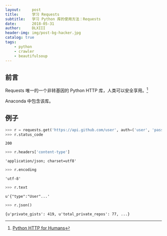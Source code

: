 ```yaml
---
layout:     post
title:      学习 Requests
subtitle:   学习 Python 库的使用方法：Requests
date:       2018-05-31
author:     DLXIII
header-img: img/post-bg-hacker.jpg
catalog: true
tags:
    - python
    - crawler
    - beautifulsoup
---
```



## 前言

Requests 唯一的一个非转基因的 Python HTTP 库，人类可以安全享用。[^1]

Anaconda 中包含该库。


<!--more-->


## 例子

~~~python
>>> r = requests.get('https://api.github.com/user', auth=('user', 'pass'))
>>> r.status_code
~~~
~~~
200
~~~
~~~python
>>> r.headers['content-type']
~~~
~~~
'application/json; charset=utf8'
~~~
~~~python
>>> r.encoding
~~~
~~~
'utf-8'
~~~
~~~python
>>> r.text
~~~
~~~
u'{"type":"User"...'
~~~
~~~python
>>> r.json()
~~~
~~~
{u'private_gists': 419, u'total_private_repos': 77, ...}
~~~

[^1]: [Python HTTP for Humans](http://docs.python-requests.org/zh_CN/latest/)